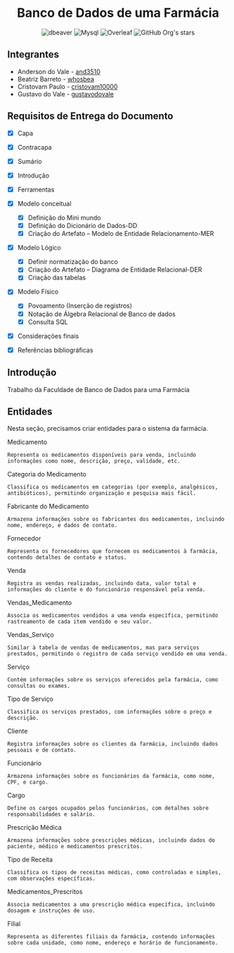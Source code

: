 <h1 align="center">Banco de Dados de uma Farmácia</h1>

<div align="center" >

![dbeaver](https://img.shields.io/badge/dbeaver-382923?style=for-the-badge&logo=dbeaver&logoColor=whit)
![Mysql](https://img.shields.io/badge/MySQL-018bff?style=for-the-badge&logo=mysql&logoColor=white)
![Overleaf](https://img.shields.io/badge/Overleaf-47A141?style=for-the-badge&logo=Overleaf&logoColor=white)
![GitHub Org's stars](https://img.shields.io/github/stars/and3510?style=social)

</div>

<h2> Integrantes </h2>

- Anderson do Vale - [and3510](https://github.com/and3510) 
- Beatriz Barreto - [whosbea](https://github.com/whosbea) 
- Cristovam Paulo - [cristovam10000](https://github.com/cristovam10000) 
- Gustavo do Vale - [gustavodovale](https://github.com/gustavodovale)


<h2>Requisitos de Entrega do Documento </h2>

- [x] Capa
- [x] Contracapa
- [x] Sumário
- [x] Introdução
- [x] Ferramentas
- [x] Modelo conceitual
  - [x] Definição do Mini mundo
  - [x] Definição do Dicionário de Dados-DD
  - [x] Criação do Artefato – Modelo de Entidade Relacionamento-MER
- [x] Modelo Lógico
  - [x] Definir normatização do banco
  - [x] Criação do Artefato – Diagrama de Entidade Relacional-DER
  - [x] Criação das tabelas
- [x] Modelo Físico
  - [x] Povoamento (Inserção de registros)
  - [x] Notação de Álgebra Relacional de Banco de dados
  - [x] Consulta SQL
- [x] Considerações finais
- [x] Referências bibliográficas



<h2> Introdução </h2>
Trabalho da Faculdade de Banco de Dados para uma Farmácia


<h2> Entidades </h2>

Nesta seção, precisamos criar entidades para o sistema da farmácia.

Medicamento

    Representa os medicamentos disponíveis para venda, incluindo informações como nome, descrição, preço, validade, etc.

Categoria do Medicamento

    Classifica os medicamentos em categorias (por exemplo, analgésicos, antibióticos), permitindo organização e pesquisa mais fácil.

Fabricante do Medicamento

    Armazena informações sobre os fabricantes dos medicamentos, incluindo nome, endereço, e dados de contato.

Fornecedor

    Representa os fornecedores que fornecem os medicamentos à farmácia, contendo detalhes de contato e status.

Venda

    Registra as vendas realizadas, incluindo data, valor total e informações do cliente e do funcionário responsável pela venda.

Vendas_Medicamento

    Associa os medicamentos vendidos a uma venda específica, permitindo rastreamento de cada item vendido e seu valor.

Vendas_Serviço

    Similar à tabela de vendas de medicamentos, mas para serviços prestados, permitindo o registro de cada serviço vendido em uma venda.

Serviço

    Contém informações sobre os serviços oferecidos pela farmácia, como consultas ou exames.

Tipo de Serviço

    Classifica os serviços prestados, com informações sobre o preço e descrição.

Cliente

    Registra informações sobre os clientes da farmácia, incluindo dados pessoais e de contato.

Funcionário

    Armazena informações sobre os funcionários da farmácia, como nome, CPF, e cargo.

Cargo

    Define os cargos ocupados pelos funcionários, com detalhes sobre responsabilidades e salário.

Prescrição Médica

    Armazena informações sobre prescrições médicas, incluindo dados do paciente, médico e medicamentos prescritos.

Tipo de Receita

    Classifica os tipos de receitas médicas, como controladas e simples, com observações específicas.

Medicamentos_Prescritos

    Associa medicamentos a uma prescrição médica específica, incluindo dosagem e instruções de uso.

Filial

    Representa as diferentes filiais da farmácia, contendo informações sobre cada unidade, como nome, endereço e horário de funcionamento.
